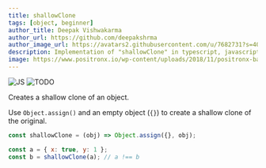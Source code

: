 ```yaml
---
title: shallowClone
tags: [object, beginner]
author_title: Deepak Vishwakarma
author_url: https://github.com/deepakshrma
author_image_url: https://avatars2.githubusercontent.com/u/7682731?s=400
description: Implementation of "shallowClone" in typescript, javascript and deno.
image: https://www.positronx.io/wp-content/uploads/2018/11/positronx-banner-1152-1.jpg
---
```


![JS](https://img.shields.io/badge/supports-javascript-yellow.svg?style=flat-square)
![TODO](https://img.shields.io/badge///TODO-blue.svg?style=flat-square)

Creates a shallow clone of an object.

Use `Object.assign()` and an empty object (`{}`) to create a shallow clone of the original.

```js
const shallowClone = (obj) => Object.assign({}, obj);
```

```js
const a = { x: true, y: 1 };
const b = shallowClone(a); // a !== b
```
